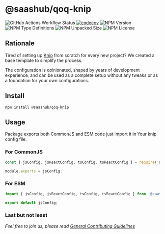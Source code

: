 # @saashub/qoq-knip

![GitHub Actions Workflow Status](https://img.shields.io/github/actions/workflow/status/saashub-it/qoq/main.yml) [![codecov](https://codecov.io/gh/saashub-it/qoq/graph/badge.svg?flag=knip&token=PQ1XAQQ257)](https://codecov.io/gh/saashub-it/qoq/flags/knip) ![NPM Version](https://img.shields.io/npm/v/%40saashub%2Fqoq-knip)
![NPM Type Definitions](https://img.shields.io/npm/types/%40saashub%2Fqoq-knip) ![NPM Unpacked Size](https://img.shields.io/npm/unpacked-size/%40saashub%2Fqoq-knip) ![NPM License](https://img.shields.io/npm/l/%40saashub%2Fqoq-knip)

## Rationale

Tired of setting up [Knip](https://www.npmjs.com/package/knip) from scratch for every new project? We created a base template to simplify the process.

The configuration is opinionated, shaped by years of development experience, and can be used as a complete setup without any tweaks or as a foundation for your own configurations.

## Install

    npm install @saashub/qoq-knip

## Usage

Package exports both CommonJS and ESM code just import it in Your knip config file.

### For CommonJS

```js
const { jsConfig, jsReactConfig, tsConfig, tsReactConfig } = require('@saashub/qoq-knip');

module.exports = jsConfig;
```

### For ESM

```js
import { jsConfig, jsReactConfig, tsConfig, tsReactConfig } from '@saashub/qoq-knip';

export default jsConfig;
```

### Last but not least

_Feel free to join us, please read [General Contributing Guidelines](https://github.com/saashub-it/qoq/blob/master/.github/CONTRIBUTING.md)_

